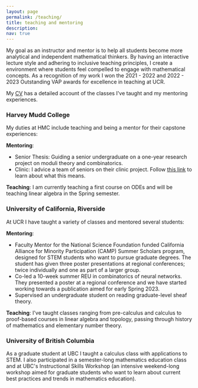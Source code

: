 ```yaml
---
layout: page
permalink: /teaching/
title: teaching and mentoring
description: 
nav: true
---
```

My goal as an instructor and mentor is to help all students become more analytical and independent mathematical thinkers. By having an interactive lecture style and adhering to inclusive teaching principles, I create a environment where students feel compelled to engage with mathematical concepts. As a recognition of my work I won the 2021 - 2022 and 2022 - 2023 Outstanding VAP awards for excellence in teaching at UCR.

My <a href="{{ '/assets/pdf/CV-JavierGA.pdf' | relative_url }}" target="_blank">CV</a> has a detailed account of the classes I've taught and my mentoring experiences.

<h3>Harvey Mudd College</h3>
My duties at HMC include teaching and being a mentor for their capstone experiences:<br>
   
   <b>Mentoring</b>:<br>
   <ul>
       <li>Senior Thesis: Guiding a senior undergraduate on a one-year research project on moduli theory and combinatorics.</li>
       <li>Clinic: I advice a team of seniors on their clinic project. Follow <a href="https://www.hmc.edu/mathematics/capstone/clinic/" target="_blank">this link</a> to learn about what this means. </li>
</ul>

   <b>Teaching</b>: I am currently teaching a first course on ODEs and will be teaching linear algebra in the Spring semester.<br>	


<h3>University of California, Riverside</h3>
At UCR I have taught a variety of classes and mentored several students:<br>
   
   <b>Mentoring</b>:<br>
   <ul>
       <li>Faculty Mentor for the National Science Foundation funded California Alliance for Minority Participation (CAMP) Summer Scholars program, designed for STEM students who want to pursue graduate degrees. The student has given three poster presentations at regional conferences; twice individually and one as part of a larger group.</li>
       <li>Co-led a 10-week summer REU in combinatorics of neural networks. They presented a poster at a regional conference and we have started working towards a publication aimed for early Spring 2023.</li>
       <li>Supervised an undergraduate student on reading graduate-level sheaf theory.</li>
</ul>

   <b>Teaching</b>: I've taught classes ranging from pre-calculus and calculus to proof-based courses in linear algebra and topology, passing through history of mathematics and elementary number theory.<br>

<h3>University of British Columbia</h3>
  As a graduate student at UBC I taught a calculus class with applications to STEM. I also participated in a semester-long mathematics education class and at UBC's Instructional Skills Workshop (an intensive weekend-long workshop aimed for graduate students who want to learn about current best practices and trends in mathematics education). 